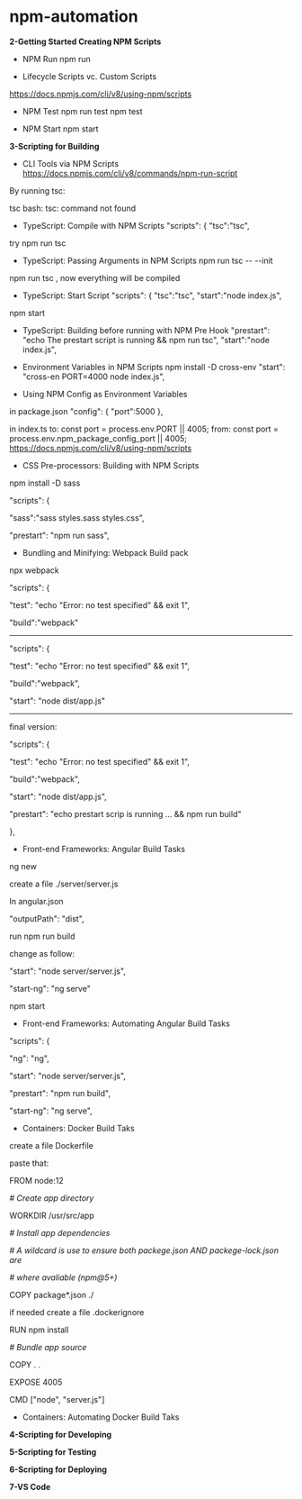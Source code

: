 # npm-automation

**2-Getting Started Creating NPM Scripts**

- NPM Run
  npm run

- Lifecycle Scripts vc. Custom Scripts

https://docs.npmjs.com/cli/v8/using-npm/scripts

- NPM Test
  npm run test
  npm test

- NPM Start
  npm start

**3-Scripting for Building**



- CLI Tools via NPM Scripts
  https://docs.npmjs.com/cli/v8/commands/npm-run-script

By running tsc:

tsc
bash: tsc: command not found



- TypeScript: Compile with NPM Scripts
  "scripts": {
      "tsc":"tsc",

try 
npm run tsc



- TypeScript: Passing Arguments in  NPM Scripts
  npm run tsc -- --init

npm run tsc , now everything will be compiled

- TypeScript: Start Script
  "scripts": {
    "tsc":"tsc",
    "start":"node index.js",

npm start

- TypeScript: Building before running with NPM Pre Hook
  "prestart": "echo The prestart script is running && npm run tsc",
  "start":"node index.js",

- Environment Variables in NPM Scripts
  npm install -D cross-env
  "start": "cross-en PORT=4000 node index.js",

- Using NPM Config as Environment Variables

in package.json
"config": {
    "port":5000
  },

in index.ts
to: const port = process.env.PORT || 4005;
from: const port = process.env.npm_package_config_port || 4005;
https://docs.npmjs.com/cli/v8/using-npm/scripts

- CSS Pre-processors: Building with NPM Scripts

npm install -D sass



"scripts": {

  "sass":"sass styles.sass styles.css",

  "prestart": "npm run sass",



- Bundling and Minifying: Webpack Build pack

npx webpack

"scripts": {

  "test": "echo \"Error: no test specified\" && exit 1",

  "build":"webpack"

------

"scripts": {

  "test": "echo \"Error: no test specified\" && exit 1",

  "build":"webpack",

  "start": "node dist/app.js"

----

final version:

"scripts": {

  "test": "echo \"Error: no test specified\" && exit 1",

  "build":"webpack",

  "start": "node dist/app.js",

  "prestart": "echo prestart scrip is running ... && npm run build"

 },

- Front-end Frameworks: Angular Build Tasks

ng new

create a file ./server/server.js

In angular.json

"outputPath": "dist",

run npm run build

change as follow:

"start": "node server/server.js",

  "start-ng": "ng serve"

npm start

- Front-end Frameworks: Automating Angular Build Tasks



"scripts": {

  "ng": "ng",

  "start": "node server/server.js",

  "prestart": "npm run build",

  "start-ng": "ng serve",

- Containers: Docker Build Taks

create a file Dockerfile

paste that:

FROM node:12



*# Create app directory*

WORKDIR /usr/src/app



*# Install app dependencies*

*# A wildcard is use to ensure both packege.json AND packege-lock.json are*

*# where avaliable (npm@5+)*

COPY package*.json ./

if needed create a file .dockerignore



RUN npm install



*# Bundle app source*

COPY . .



EXPOSE 4005

CMD ["node", "server.js"]



- Containers: Automating Docker Build Taks







**4-Scripting for Developing**



**5-Scripting for Testing**



**6-Scripting for Deploying**



**7-VS Code**

